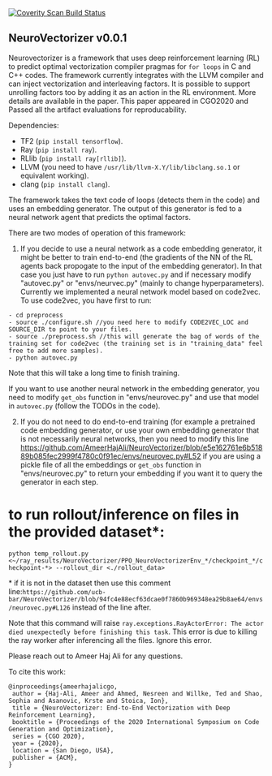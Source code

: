 <a href="https://scan.coverity.com/projects/intel-academic-neurovectorizer">
  <img alt="Coverity Scan Build Status"
       src="https://scan.coverity.com/projects/20079/badge.svg"/>
</a>

## NeuroVectorizer v0.0.1
Neurovectorizer is a framework that uses deep reinforcement learning (RL) to predict optimal vectorization compiler pragmas for `for loops` in C and C++ codes. The framework currently integrates with the LLVM compiler and can inject vectorization and interleaving factors. It is possible to support unrolling factors too by adding it as an action in the RL environment. More details are available in the paper. This paper appeared in CGO2020 and Passed all the artifact evaluations for reproducability.

Dependencies:
- TF2 (`pip install tensorflow`).
- Ray (`pip install ray`).
- RLlib (`pip install ray[rllib]`).
- LLVM (you need to have `/usr/lib/llvm-X.Y/lib/libclang.so.1` or equivalent working).
- clang (`pip install clang`).

The framework takes the text code of loops (detects them in the code) and uses an embedding generator. The output of this generator is fed to a neural network agent that predicts the optimal factors.

There are two modes of operation of this framework:
1) If you decide to use a neural network as a code embedding generator, it might be better to train end-to-end (the gradients of the NN of the RL agents back propogate to the input of the embedding generator). In that case you just have to run `python autovec.py` and if necessary modify "autovec.py" or "envs/neurvec.py" (mainly to change hyperparameters). Currently we implemented a neural network model based on code2vec. To use code2vec, you have first to run:
```
- cd preprocess
- source ./configure.sh //you need here to modify CODE2VEC_LOC and SOURCE_DIR to point to your files.
- source ./preprocess.sh //this will generate the bag of words of the training set for code2vec (the training set is in "training_data" feel free to add more samples).
- python autovec.py
```
Note that this will take a long time to finish training.

If you want to use another neural network in the embedding generator, you need to modify `get_obs` function in "envs/neurovec.py" and use that model in `autovec.py` (follow the TODOs in the code).

2) If you do not need to do end-to-end training (for example a pretrained code embedding generator, or use your own embedding generator that is not necessarily neural networks, then you need to modify this line https://github.com/AmeerHajAli/NeuroVectorizer/blob/e5e162761e6b51889b085fec2999f4780c0f91ec/envs/neurovec.py#L52 if you are using a pickle file of all the embeddings or `get_obs` function in "envs/neurovec.py" to return your embedding if you want it to query the generator in each step.  

# to run rollout/inference on files in the provided dataset\*:
`python temp_rollout.py <~/ray_results/NeuroVectorizer/PPO_NeuroVectorizerEnv_*/checkpoint_*/checkpoint-*> --rollout_dir <./rollout_data>`

\* if it is not in the dataset then use this comment line:`https://github.com/ucb-bar/NeuroVectorizer/blob/94fc4e88ecf63dcae0f7860b969348ea29b8ae64/envs/neurovec.py#L126` instead of the line after.

Note that this command will raise `ray.exceptions.RayActorError: The actor died unexpectedly before finishing this task`. This error is due to killing the ray worker after inferencing all the files. Ignore this error.


Please reach out to Ameer Haj Ali for any questions.


To cite this work:
```
@inproceedings{ameerhajalicgo,
 author = {Haj-Ali, Ameer and Ahmed, Nesreen and Willke, Ted and Shao, Sophia and Asanovic, Krste and Stoica, Ion},
 title = {NeuroVectorizer: End-to-End Vectorization with Deep Reinforcement Learning},
 booktitle = {Proceedings of the 2020 International Symposium on Code Generation and Optimization},
 series = {CGO 2020},
 year = {2020},
 location = {San Diego, USA},
 publisher = {ACM},
} 
```
